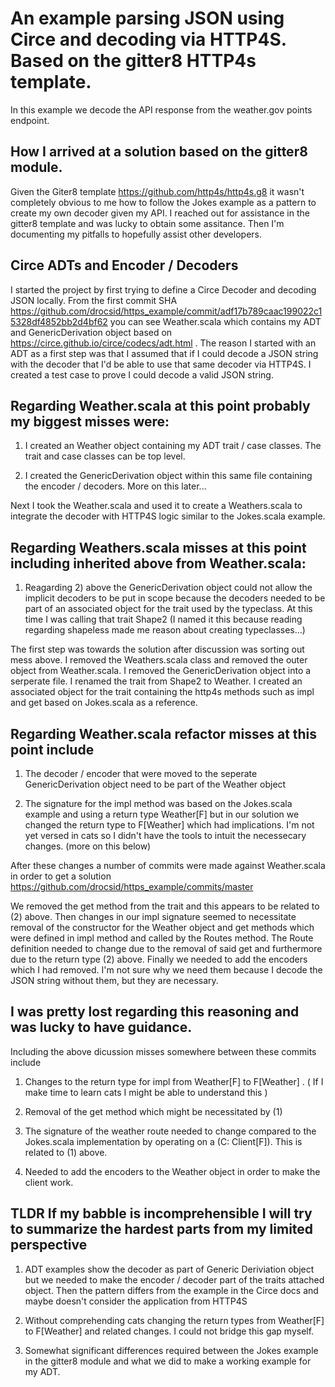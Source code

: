 # An example parsing JSON using Circe and decoding via HTTP4S. Based on the gitter8 HTTP4s template.

In this example we decode the API response from the weather.gov points endpoint.


## How I arrived at a solution based on the gitter8 module.

Given the Giter8 template https://github.com/http4s/http4s.g8 it wasn't completely obvious to me how to follow the Jokes example as a pattern to create my own decoder given my API. I reached out for assistance in the gitter8 template and was lucky to obtain some assitance. Then I'm documenting my pitfalls to hopefully assist other developers.


## Circe ADTs and Encoder / Decoders

I started the project by first trying to define a Circe Decoder and decoding JSON locally. From the first commit SHA https://github.com/drocsid/https_example/commit/adf17b789caac199022c15328df4852bb2d4bf62 you can see Weather.scala which contains my ADT and GenericDerivation object based on https://circe.github.io/circe/codecs/adt.html . 
The reason I started with an ADT as a first step was that I assumed that if I could decode a JSON string with the decoder that I'd be able to use that same decoder via HTTP4S.
I created a test case to prove I could decode a valid JSON string.

## Regarding Weather.scala at this point probably my biggest misses were:

1) I created an Weather object containing my ADT trait / case classes. The trait and case classes can be top level.

2) I created the GenericDerivation object within this same file containing the encoder / decoders. More on this later...


Next I took the Weather.scala and used it to create a Weathers.scala to integrate the decoder with HTTP4S logic similar to the Jokes.scala example.


## Regarding Weathers.scala misses at this point including inherited above from Weather.scala:

1) Reagarding 2) above the GenericDerivation object could not allow the implicit decoders to be put in scope because the decoders needed to be part of an associated object for the trait used by the typeclass. At this time I was calling that trait Shape2 (I named it this because reading regarding shapeless made me reason about creating typeclasses...) 


The first step was towards the solution after discussion was sorting out mess above. I removed the Weathers.scala class and removed the outer object from Weather.scala. I removed the GenericDerivation object into a serperate file. I renamed the trait from Shape2 to Weather. I created an associated object for the trait containing the http4s methods such as impl and get based on Jokes.scala as a reference.


## Regarding Weather.scala refactor misses at this point include

1) The decoder / encoder that were moved to the seperate GenericDerivation object need to be part of the Weather object

2) The signature for the impl method was based on the Jokes.scala example and using a return type Weather[F] but in our solution we changed the return type to F[Weather] which had implications. I'm not yet versed in cats so I didn't have the tools to intuit the necessecary changes. (more on this below)



After these changes a number of commits were made against Weather.scala in order to get a solution https://github.com/drocsid/https_example/commits/master

We removed the get method from the trait and this appears to be related to (2) above. Then changes in our impl signature seemed to necessitate removal of the constructor for the Weather object and get methods which were defined in impl method and called by the Routes method. The Route definition needed to change due to the removal of said get and furthermore due to the return type (2) above. Finally we needed to add the encoders which I had removed. I'm not sure why we need them because I
decode the JSON string without them, but they are necessary. 

## I was pretty lost regarding this reasoning and was lucky to have guidance.


Including the above dicussion misses somewhere between these commits include

1) Changes to the return type for impl from Weather[F] to F[Weather] . ( If I make time to learn cats I might be able to understand this )

2) Removal of the get method which might be necessitated by (1)

3) The signature of the weather route needed to change compared to the Jokes.scala implementation by operating on a (C: Client[F]). This is related to (1) above.

4) Needed to add the encoders to the Weather object in order to make the client work.



## TLDR If my babble is incomprehensible I will try to summarize the hardest parts from my limited perspective

1) ADT examples show the decoder as part of Generic Deriviation object but we needed to make the encoder / decoder part of the traits attached object. Then the pattern differs from the example in the Circe docs and maybe doesn't consider the application from HTTP4S

2) Without comprehending cats changing the return types from Weather[F] to F[Weather] and related changes. I could not bridge this gap myself.

3) Somewhat significant differences required between the Jokes example in the gitter8 module and what we did to make a working example for my ADT.







